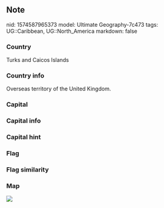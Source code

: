 ## Note
nid: 1574587965373
model: Ultimate Geography-7c473
tags: UG::Caribbean, UG::North_America
markdown: false

### Country
Turks and Caicos Islands

### Country info
Overseas territory of the United Kingdom.

### Capital


### Capital info


### Capital hint


### Flag


### Flag similarity


### Map
<img src="ug-map-turks_and_caicos_islands.png">
